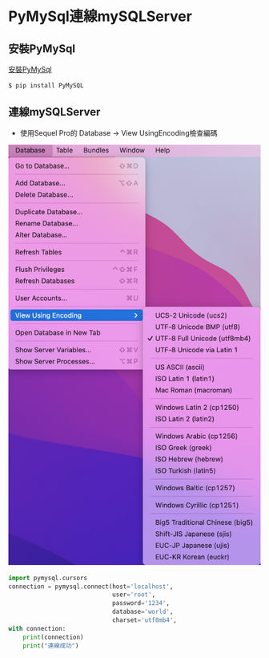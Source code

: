 # PyMySql連線mySQLServer

## 安裝PyMySql

[安裝PyMySql](https://pypi.org/project/PyMySQL/#installation)

```
$ pip install PyMySQL
```

## 連線mySQLServer

- 使用Sequel Pro的 Database -> View UsingEncoding檢查編碼

![](./images/pic1.png)


```python
import pymysql.cursors
connection = pymysql.connect(host='localhost',
                             user='root',
                             password='1234',
                             database='world',
                             charset='utf8mb4',                             cursorclass=pymysql.cursors.DictCursor)
with connection:
    print(connection)
    print("連線成功")
```
